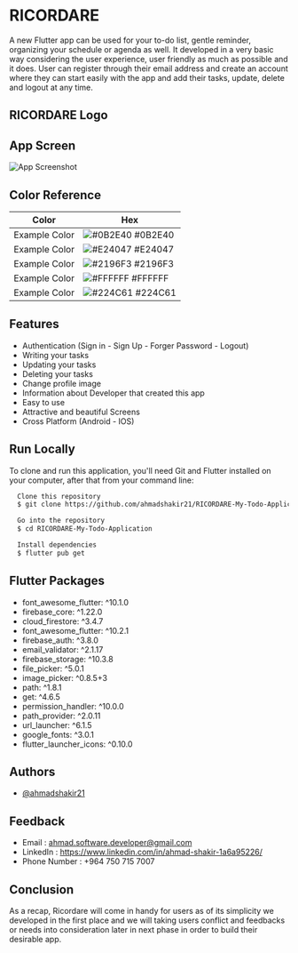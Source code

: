 # RICORDARE

A new Flutter app can be used for your to-do list, gentle reminder, organizing your schedule or agenda as well. It developed in a very basic way considering the user experience, user friendly as much as possible and it does. User can register through their email address and create an account where they can start easily with the app and add their tasks, update, delete and logout at any time.

## RICORDARE Logo

## App Screen

![App Screenshot](https://via.placeholder.com/468x300?text=App+Screenshot+Here)

## Color Reference

| Color             | Hex                                                                |
| ----------------- | ------------------------------------------------------------------ |
| Example Color | ![#0B2E40](https://via.placeholder.com/10/0B2E40?text=+) #0B2E40 |
| Example Color | ![#E24047](https://via.placeholder.com/10/E24047?text=+) #E24047 |
| Example Color | ![#2196F3](https://via.placeholder.com/10/2196F3?text=+) #2196F3 |
| Example Color | ![#FFFFFF](https://via.placeholder.com/10/FFFFFF?text=+) #FFFFFF |
| Example Color | ![#224C61](https://via.placeholder.com/10/224C61?text=+) #224C61 |


## Features

  - Authentication (Sign in - Sign Up - Forger Password - Logout)
  - Writing your tasks
  - Updating your tasks
  - Deleting your tasks
  - Change profile image
  - Information about Developer that created this app
  - Easy to use
  - Attractive and beautiful Screens
  - Cross Platform (Android - IOS)


## Run Locally 

To clone and run this application, you'll need Git and Flutter installed on your computer, after that from your command line:

```bash
  Clone this repository
  $ git clone https://github.com/ahmadshakir21/RICORDARE-My-Todo-Application.git

  Go into the repository
  $ cd RICORDARE-My-Todo-Application

  Install dependencies
  $ flutter pub get
```
    
## Flutter Packages

  - font_awesome_flutter: ^10.1.0
  - firebase_core: ^1.22.0
  - cloud_firestore: ^3.4.7
  - font_awesome_flutter: ^10.2.1
  - firebase_auth: ^3.8.0
  - email_validator: ^2.1.17
  - firebase_storage: ^10.3.8
  - file_picker: ^5.0.1
  - image_picker: ^0.8.5+3
  - path: ^1.8.1
  - get: ^4.6.5
  - permission_handler: ^10.0.0
  - path_provider: ^2.0.11
  - url_launcher: ^6.1.5
  - google_fonts: ^3.0.1
  - flutter_launcher_icons: ^0.10.0

## Authors

- [@ahmadshakir21](https://github.com/ahmadshakir21)


## Feedback

  - Email : ahmad.software.developer@gmail.com
  - LinkedIn : https://www.linkedin.com/in/ahmad-shakir-1a6a95226/
  - Phone Number : +964 750 715 7007


## Conclusion

As a recap, Ricordare will come in handy for users as of its simplicity we developed in the first place and we will taking users conflict and feedbacks or needs into consideration later in next phase in order to build their desirable app. 
